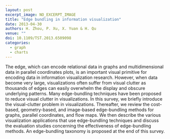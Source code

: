 ```yaml
---
layout: post
excerpt_image: NO_EXCERPT_IMAGE
title: "Edge bundling in information visualization"
date: 2013-04-30
authors: H. Zhou, P. Xu, X. Yuan & H. Qu
venue: ""
doi: 10.1109/TST.2013.6509098
categories:
  - graph
  - charts
---
```

The edge, which can encode relational data in graphs and multidimensional data in parallel coordinates plots, is an important visual primitive for encoding data in information visualization research. However, when data become very large, visualizations often suffer from visual clutter as thousands of edges can easily overwhelm the display and obscure underlying patterns. Many edge-bundling techniques have been proposed to reduce visual clutter in visualizations. In this survey, we briefly introduce the visual-clutter problem in visualizations. Thereafter, we review the cost-based, geometry-based, and image-based edge-bundling methods for graphs, parallel coordinates, and flow maps. We then describe the various visualization applications that use edge-bundling techniques and discuss the evaluation studies concerning the effectiveness of edge-bundling methods. An edge-bundling taxonomy is proposed at the end of this survey.

